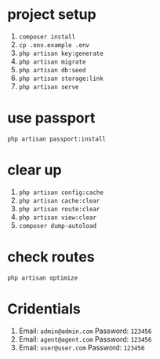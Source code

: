 # project setup
01. `composer install`
02. `cp .env.example .env`
03. `php artisan key:generate`
04. `php artisan migrate`
05. `php artisan db:seed`
06. `php artisan storage:link`
07. `php artisan serve`

# use passport
`php artisan passport:install`

# clear up
01. `php artisan config:cache`
02. `php artisan cache:clear`
03. `php artisan route:clear`
04. `php artisan view:clear`
05. `composer dump-autoload`

# check routes
`php artisan optimize`

# Cridentials
01. 
    Email: `admin@admin.com` 
    Password: `123456`
02. 
    Email: `agent@agent.com` 
    Password: `123456`
03. 
    Email: `user@user.com` 
    Password: `123456`